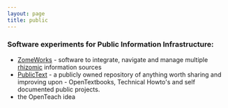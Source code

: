 ```yaml
---
layout: page
title: public
---
```


### Software experiments for Public Information Infrastructure:
* [ZomeWorks](/projects/zomeworks) - software to integrate, navigate and manage multiple [rhizomic](about/rhizomes) information sources 
* [PublicText](publictext.net) - a publicly owned repository of anything worth sharing and improving upon - OpenTextbooks, Technical Howto's and self documented public projects.
* the OpenTeach idea

